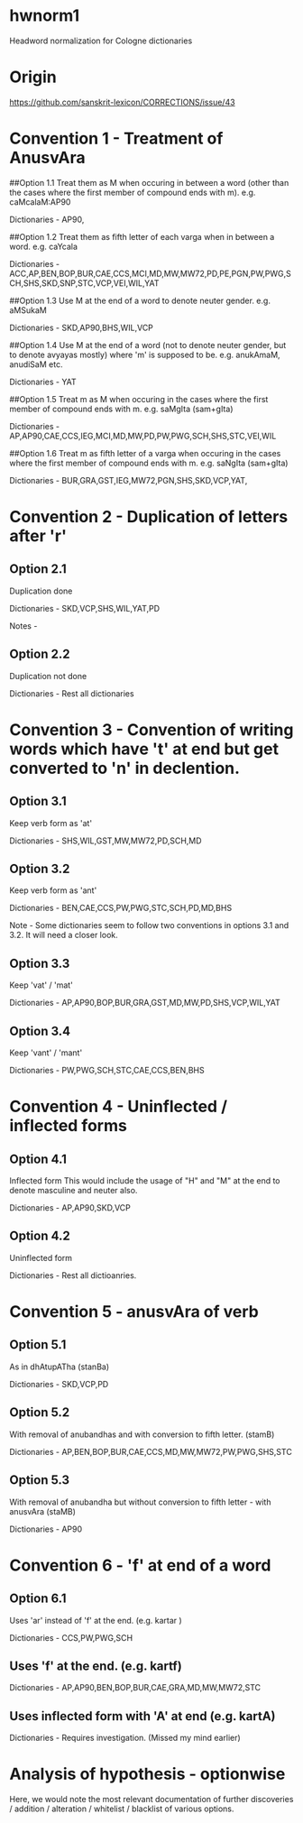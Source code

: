 # hwnorm1
Headword normalization for Cologne dictionaries

# Origin
https://github.com/sanskrit-lexicon/CORRECTIONS/issue/43

# Convention 1 - Treatment of AnusvAra

##Option 1.1
Treat them as M when occuring in between a word (other than the cases where the first member of compound ends with m). e.g. caMcalaM:AP90 

Dictionaries - AP90,

##Option 1.2
Treat them as fifth letter of each varga when in between a word. e.g. caYcala

Dictionaries - ACC,AP,BEN,BOP,BUR,CAE,CCS,MCI,MD,MW,MW72,PD,PE,PGN,PW,PWG,SCH,SHS,SKD,SNP,STC,VCP,VEI,WIL,YAT

##Option 1.3
Use M at the end of a word to denote neuter gender. e.g. aMSukaM 

Dictionaries - SKD,AP90,BHS,WIL,VCP

##Option 1.4
Use M at the end of a word (not to denote neuter gender, but to denote avyayas mostly) where 'm' is supposed to be. e.g. anukAmaM, anudiSaM etc.

Dictionaries - YAT

##Option 1.5
Treat m as M when occuring in the cases where the first member of compound ends with m. e.g. saMgIta (sam+gIta) 

Dictionaries - AP,AP90,CAE,CCS,IEG,MCI,MD,MW,PD,PW,PWG,SCH,SHS,STC,VEI,WIL

##Option 1.6
Treat m as fifth letter of a varga when occuring in the cases where the first member of compound ends with m. e.g. saNgIta (sam+gIta) 

Dictionaries - BUR,GRA,GST,IEG,MW72,PGN,SHS,SKD,VCP,YAT,

# Convention 2 - Duplication of letters after 'r'

## Option 2.1
Duplication done

Dictionaries - SKD,VCP,SHS,WIL,YAT,PD

Notes - 

## Option 2.2
Duplication not done

Dictionaries - Rest all dictionaries

# Convention 3 - Convention of writing words which have 't' at end but get converted to 'n' in declention.

## Option 3.1
Keep verb form as 'at'

Dictionaries - SHS,WIL,GST,MW,MW72,PD,SCH,MD

## Option 3.2
Keep verb form as 'ant'

Dictionaries - BEN,CAE,CCS,PW,PWG,STC,SCH,PD,MD,BHS

Note - Some dictionaries seem to follow two conventions in options 3.1 and 3.2. It will need a closer look.

## Option 3.3
Keep 'vat' / 'mat' 

Dictionaries - AP,AP90,BOP,BUR,GRA,GST,MD,MW,PD,SHS,VCP,WIL,YAT

## Option 3.4
Keep 'vant' / 'mant' 
 
Dictionaries - PW,PWG,SCH,STC,CAE,CCS,BEN,BHS

# Convention 4 - Uninflected / inflected forms

## Option 4.1
Inflected form
This would include the usage of "H" and "M" at the end to denote masculine and neuter also.

Dictionaries - AP,AP90,SKD,VCP

## Option 4.2
Uninflected form

Dictionaries - Rest all dictioanries.

# Convention 5 -  anusvAra of verb

## Option 5.1
As in dhAtupATha (stanBa)

Dictionaries - SKD,VCP,PD

## Option 5.2
With removal of anubandhas and with conversion to fifth letter. (stamB)

Dictionaries - AP,BEN,BOP,BUR,CAE,CCS,MD,MW,MW72,PW,PWG,SHS,STC

## Option 5.3
With removal of anubandha but without conversion to fifth letter - with anusvAra (staMB)

Dictionaries - AP90

# Convention 6 - 'f' at end of a word

## Option 6.1
Uses 'ar' instead of 'f' at the end. (e.g. kartar )

Dictionaries - CCS,PW,PWG,SCH

## Uses 'f' at the end. (e.g. kartf)

Dictionaries - AP,AP90,BEN,BOP,BUR,CAE,GRA,MD,MW,MW72,STC

## Uses inflected form with 'A' at end (e.g. kartA)

Dictionaries - Requires investigation. (Missed my mind earlier)


# Analysis of hypothesis - optionwise

Here, we would note the most relevant documentation of further discoveries / addition / alteration / whitelist / blacklist of various options.

